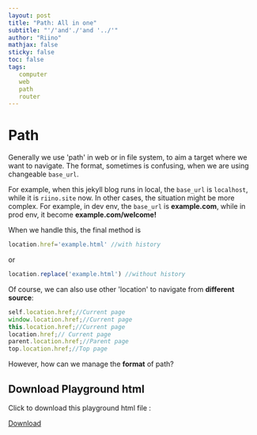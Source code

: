 ```yaml
---
layout: post
title: "Path: All in one"
subtitle: "'/'and'./'and '../'"
author: "Riino"
mathjax: false
sticky: false
toc: false
tags:
   computer
   web
   path
   router
---
```


# Path

Generally we use 'path' in web or in file system, to aim a target where we want to navigate.
The format, sometimes is confusing, when we are using changeable `base_url`.

For example, when this jekyll blog runs in local, the `base_url` is `localhost`, while it is `riino.site` now.
In other cases, the situation might be more complex. For example, in dev env, the `base_url` is **example.com**, while in prod env, it become **example.com/welcome!**

When we handle this, the final method is 

```javascript
location.href='example.html' //with history
```

or

```javascript
location.replace('example.html') //without history
```

Of course, we can also use other 'location' to navigate from **different source**:

```javascript
self.location.href;//Current page
window.location.href;//Current page
this.location.href;//Current page
location.href;// Current page
parent.location.href;//Parent page
top.location.href;//Top page       
```

However, how can we manage the **format** of path?


## Download Playground html
Click to download this playground html file :

[Download](https://riino.site/download/pat_test.html)

